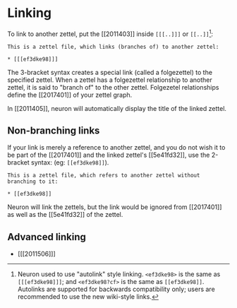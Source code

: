 # Linking

To link to another zettel, put the [[2011403]] inside `[[[..]]]` or `[[..]]`[^autolink]:

```
This is a zettel file, which links (branches of) to another zettel:

* [[[ef3dke98]]]
```

The 3-bracket syntax creates a special link (called a folgezettel) to the
specified zettel. When a zettel has a folgezettel relationship to another
zettel, it is said to "branch of" to the other zettel. Folgezetel relationships
define the [[2017401]] of your zettel graph. 

In [[2011405]], neuron will automatically display the title of the
linked zettel.

## Non-branching links

If your link is merely a reference to another zettel, and you do not wish it to
be part of the [[2017401]] and the linked zettel's [[5e41fd32]], use the
2-bracket syntax: (eg: `[[ef3dke98]]`). 

```
This is a zettel file, which refers to another zettel without 
branching to it:

* [[ef3dke98]]
```

Neuron will link the zettels, but the link would be ignored from [[2017401]]
as well as the [[5e41fd32]] of the zettel.

## Advanced linking

* [[[2011506]]]

[^autolink]:
    Neuron used to use "autolink" style linking. `<ef3dke98>` is the
    same as `[[[ef3dke98]]]`; and `<ef3dke98?cf>` is the same as
    `[[ef3dke98]]`. Autolinks are supported for backwards compatibility only;
    users are recommended to use the new wiki-style links.

